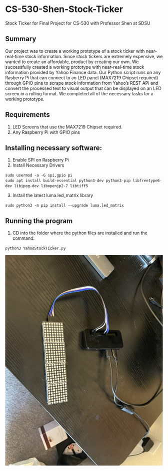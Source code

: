 # CS-530-Shen-Stock-Ticker
Stock Ticker for Final Project for CS-530 with Professor Shen at SDSU

## Summary
Our project was to create a working prototype of a stock ticker with near-real-time stock information. Since stock tickers are extremely expensive, we wanted to create an affordable, product by creating our own. We successfully created a working prototype with near-real-time stock information provided by Yahoo Finance data. Our Python script runs on any Rasberry Pi that can connect to an LED panel (MAX7219 Chipset required) through GPIO pins to scrape stock information from Yahoo’s REST API and convert the processed text to visual output that can be displayed on an LED screen in a rolling format. We completed all of the necessary tasks for a working prototype.

## Requirements
1. LED Screens that use the MAX7219 Chipset required.
2. Any Raspberry Pi with GPIO pins

## Installing necessary software:

1. Enable SPI on Raspberry Pi
2. Install Necessary Drivers

`sudo usermod -a -G spi,gpio pi`<br />
`sudo apt install build-essential python3-dev python3-pip libfreetype6-dev libjpeg-dev libopenjp2-7 libtiff5`

3. Install the latest luma.led_matrix library

`sudo python3 -m pip install --upgrade luma.led_matrix`

## Running the program

1. CD into the folder where the python files are installed and run the command:

`python3 YahooStockTicker.py`

![alt text](https://github.com/tylercallison/CS-530-Shen-Stock-Ticker/blob/main/IMG_2313.jpg?raw=true)